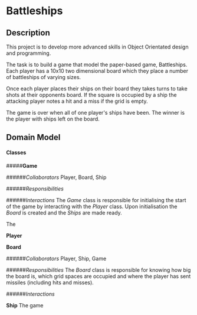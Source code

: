 # Battleships

## Description

This project is to develop more advanced skills in Object Orientated
design and programming.

The task is to build a game that model the paper-based game,
Battleships. Each player has a 10x10 two dimensional board which they place a number of
battleships of varying sizes.

Once each player places their ships on their board they takes turns to
take shots at their opponents board. If the square is occupied by
a ship the attacking player notes a hit and a miss if the grid is empty.

The game is over when all of one player's ships have been. The winner is
the player with ships left on the board.

## Domain Model

#### Classes

#####**Game**

######*Collaborators*
Player, Board, Ship

######*Responsibilities*

######*Interactions*
The *Game* class is responsible for initialising the start of the game
by interacting with the *Player* class. Upon initialisation the *Board*
is created and the *Ships* are made ready.

The  

**Player**

**Board**

######*Collaborators*
Player, Ship, Game

######*Responsibilities*
The *Board* class is responsible for knowing how big the board is, which grid spaces are occupied and where the player has sent missiles (including hits and misses).  

######*Interactions*


**Ship**
The game
